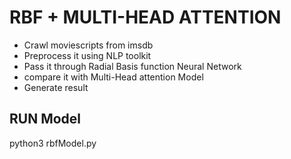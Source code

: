 # RBF + MULTI-HEAD ATTENTION
- Crawl moviescripts from imsdb
- Preprocess it using NLP toolkit
- Pass it through Radial Basis function Neural Network
- compare it with Multi-Head attention Model
- Generate result

## RUN Model
python3 rbfModel.py
